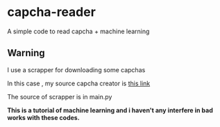 # capcha-reader
A simple code to read capcha + machine learning

## Warning
I use a scrapper for downloading some capchas

In this case , my source capcha creator is [this link](student.iaun.ac.ir)

The source of scrapper is in main.py

**This is a tutorial of machine learning and i haven't any interfere in bad works with these codes.**
